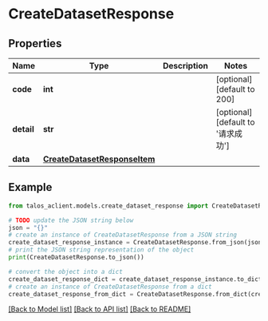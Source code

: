 # CreateDatasetResponse


## Properties

Name | Type | Description | Notes
------------ | ------------- | ------------- | -------------
**code** | **int** |  | [optional] [default to 200]
**detail** | **str** |  | [optional] [default to '请求成功']
**data** | [**CreateDatasetResponseItem**](CreateDatasetResponseItem.md) |  | 

## Example

```python
from talos_aclient.models.create_dataset_response import CreateDatasetResponse

# TODO update the JSON string below
json = "{}"
# create an instance of CreateDatasetResponse from a JSON string
create_dataset_response_instance = CreateDatasetResponse.from_json(json)
# print the JSON string representation of the object
print(CreateDatasetResponse.to_json())

# convert the object into a dict
create_dataset_response_dict = create_dataset_response_instance.to_dict()
# create an instance of CreateDatasetResponse from a dict
create_dataset_response_from_dict = CreateDatasetResponse.from_dict(create_dataset_response_dict)
```
[[Back to Model list]](../README.md#documentation-for-models) [[Back to API list]](../README.md#documentation-for-api-endpoints) [[Back to README]](../README.md)


